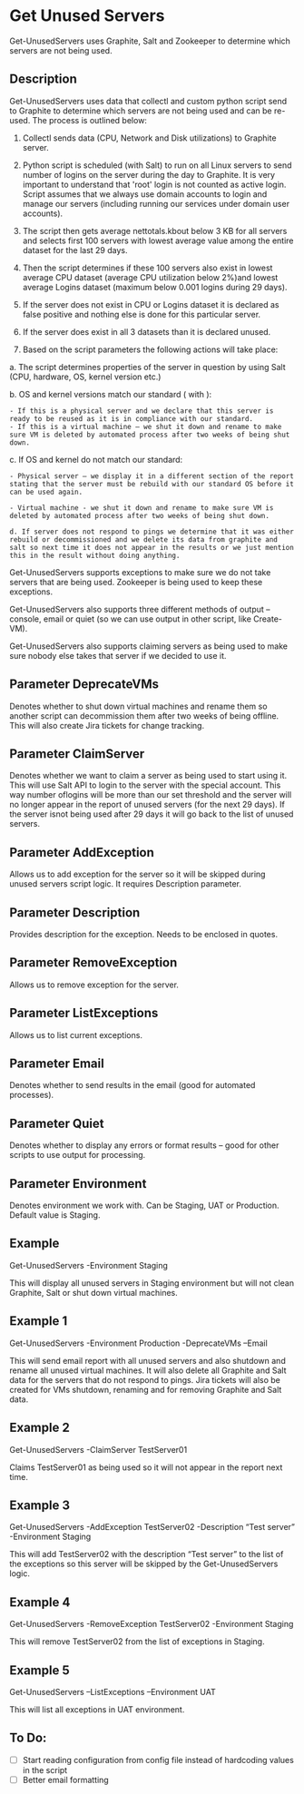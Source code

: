 # Get Unused Servers

Get-UnusedServers uses Graphite, Salt and Zookeeper to determine which servers are not being used.

## Description

Get-UnusedServers uses data that collectl and custom python script send to Graphite to determine which servers are not being 
used and can be re-used. The process is outlined below:

1. Collectl sends data (CPU, Network and Disk utilizations) to Graphite server.

2. Python script is scheduled (with Salt) to run on all Linux servers to send number of logins on the server during the day to Graphite. It is very important to understand that 'root' login is not counted as active login. Script assumes that we always use domain accounts to login and manage our servers (including running our services under domain user accounts).

3. The script then gets average nettotals.kbout below 3 KB for all servers and selects first 100 servers with lowest average value among the entire dataset for the last 29 days.

4. Then the script determines if these 100 servers also exist in lowest average CPU dataset (average CPU utilization below 2%)and lowest average Logins dataset (maximum below 0.001 logins during 29 days).

5. If the server does not exist in CPU or Logins dataset it is declared as false positive and nothing else is done for this particular server.

6. If the server does exist in all 3 datasets than it is declared unused.

7. Based on the script parameters the following actions will take place:

  a. The script determines properties of the server in question by using Salt (CPU, hardware, OS, kernel version etc.)

  b. OS and kernel versions match our standard (<your linux version> with <your kernel>):

    - If this is a physical server and we declare that this server is ready to be reused as it is in compliance with our standard.
    - If this is a virtual machine – we shut it down and rename to make sure VM is deleted by automated process after two weeks of being shut down.

  c. If OS and kernel do not match our standard:

    - Physical server – we display it in a different section of the report stating that the server must be rebuild with our standard OS before it can be used again.

    - Virtual machine - we shut it down and rename to make sure VM is deleted by automated process after two weeks of being shut down.

    d. If server does not respond to pings we determine that it was either rebuild or decommissioned and we delete its data from graphite and salt so next time it does not appear in the results or we just mention this in the result without doing anything.

Get-UnusedServers supports exceptions to make sure we do not take servers that are being used. Zookeeper is being used to keep these exceptions.

Get-UnusedServers also supports three different methods of output – console, email or quiet (so we can use output in other script, like Create-VM).

Get-UnusedServers also supports claiming servers as being used to make sure nobody else takes that server if we decided to use it.

## Parameter DeprecateVMs

Denotes whether to shut down virtual machines and rename them so another script can decommission them after two weeks of being offline.
This will also create Jira tickets for change tracking.

## Parameter ClaimServer

Denotes whether we want to claim a server as being used to start using it. This will use Salt API to login to the server with the special account. This way number oflogins will be more than our set threshold and the server will no longer appear in the report of unused servers (for the next 29 days). If the server isnot being used after 29 days it will go back to the list of unused servers.

## Parameter AddException

Allows us to add exception for the server so it will be skipped during unused servers script logic. It requires Description parameter.

## Parameter Description

Provides description for the exception. Needs to be enclosed in quotes.

## Parameter RemoveException

Allows us to remove exception for the server.

## Parameter ListExceptions

Allows us to list current exceptions.

## Parameter Email

Denotes whether to send results in the email (good for automated processes). 

## Parameter Quiet

Denotes whether to display any errors or format results – good for other scripts to use output for processing.

## Parameter Environment

Denotes environment we work with. Can be Staging, UAT or Production. Default value is Staging.

## Example

Get-UnusedServers -Environment Staging

This will display all unused servers in Staging environment but will not clean Graphite, Salt or shut down virtual machines.

## Example 1

Get-UnusedServers -Environment Production -DeprecateVMs –Email

This will send email report with all unused servers and also shutdown and rename all unused virtual machines. 
It will also delete all Graphite and Salt data for the servers that do not respond to pings.
Jira tickets will also be created for VMs shutdown, renaming and for removing Graphite and Salt data.

## Example 2

Get-UnusedServers -ClaimServer TestServer01

Claims TestServer01 as being used so it will not appear in the report next time.

## Example 3

Get-UnusedServers -AddException TestServer02 -Description “Test server” -Environment Staging

This will add TestServer02 with the description “Test server” to the list of the exceptions so this server will be skipped by the Get-UnusedServers logic.

## Example 4

Get-UnusedServers -RemoveException TestServer02 -Environment Staging

This will remove TestServer02 from the list of exceptions in Staging.

## Example 5

Get-UnusedServers –ListExceptions –Environment UAT

This will list all exceptions in UAT environment.

## To Do:

- [ ] Start reading configuration from config file instead of hardcoding values in the script
- [ ] Better email formatting

